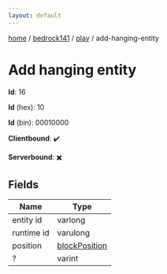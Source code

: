 ```yaml
---
layout: default
---
```


[home](/)  /  [bedrock141](/protocol/bedrock141)  /  [play](/protocol/bedrock141/play)  /  add-hanging-entity

# Add hanging entity

**Id**: 16

**Id** (hex): 10

**Id** (bin): 00010000

**Clientbound**: ✔️

**Serverbound**: ✖️

## Fields

Name | Type
---|---
entity id | varlong
runtime id | varulong
position | [blockPosition](/protocol/bedrock141/types/block-position)
? | varint
